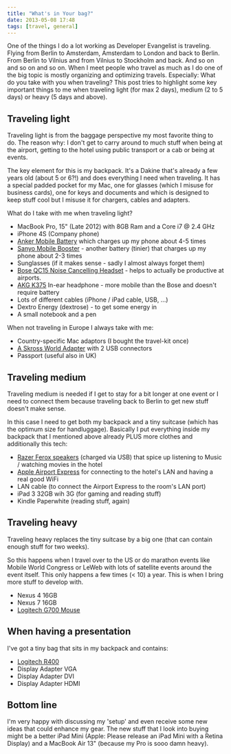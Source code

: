 ```yaml
---
title: "What's in Your bag?"
date: 2013-05-08 17:48
tags: [travel, general]
---
```

One of the things I do a lot working as Developer Evangelist is traveling. Flying from Berlin to Amsterdam, Amsterdam to London and back to Berlin. From Berlin to Vilnius and from Vilnius to Stockholm and back. And so on and so on and so on. When I meet people who travel as much as I do one of the big topic is mostly organizing and optimizing travels. Especially: What do you take with you when traveling? This post tries to highlight some key important things to me when traveling light (for max 2 days), medium (2 to 5 days) or heavy (5 days and above).

<!-- more -->

Traveling light
---
Traveling light is from the baggage perspective my most favorite thing to do. The reason why: I don't get to carry around to much stuff when being at the airport, getting to the hotel using public transport or a cab or being at events.

The key element for this is my backpack. It's a Dakine that's already a few years old (about 5 or 6?!) and does everything I need when traveling. It has a special padded pocket for my Mac, one for glasses (which I misuse for business cards), one for keys and documents and which is designed to keep stuff cool but I misuse it for chargers, cables and adapters.

What do I take with me when traveling light?

- MacBook Pro, 15" (Late 2012) with 8GB Ram and a Core i7 @ 2.4 GHz
- iPhone 4S (Company phone)
- [Anker Mobile Battery](http://www.amazon.com/Lightning-Thunderbolt-Blackberry-connectors-customized/dp/B009USAJCC) which charges up my phone about 4-5 times
- [Sanyo Mobile Booster](http://www.amazon.com/Sanyo-eneloop-KBC-L2B-Mobile-Booster/dp/B004BQJXJI) - another battery (tinier) that charges up my phone about 2-3 times
- Sunglasses (if it makes sense - sadly I almost always forget them)
- [Bose QC15 Noise Cancelling Headset](http://www.amazon.com/Bose%C2%AE-QuietComfort%C2%AE-Acoustic-Cancelling%C2%AE-Headphones/dp/B0054JJ0QW) - helps to actually be productive at airports.
- [AKG K375](http://www.amazon.com/AKG-Acoustics-K375-Headphone-Black/dp/B00A1UHM1Y) In-ear headphone - more mobile than the Bose and doesn't require battery
- Lots of different cables (iPhone / iPad cable, USB, ...)
- Dextro Energy (dextrose) - to get some energy in
- A small notebook and a pen

When not traveling in Europe I always take with me:
- Country-specific Mac adaptors (I bought the travel-kit once)
- [A Skross World Adapter](http://www.amazon.com/Charger-Designed-Quality-Blackberrys-Countries/dp/B002G90I3M) with 2 USB connectors
- Passport (useful also in UK)

Traveling medium
---
Traveling medium is needed if I get to stay for a bit longer at one event or I need to connect them because traveling back to Berlin to get new stuff doesn't make sense.

In this case I need to get both my backpack and a tiny suitcase (which has the optimum size for handluggage). Basically I put everything inside my backpack that I mentioned above already PLUS more clothes and additionally this tech:

- [Razer Ferox speakers](http://www.amazon.com/Razer-Mobile-Gaming-Speakers-RZ05-00500100-R3/dp/B004L2JPS6) (charged via USB) that spice up listening to Music / watching movies in the hotel
- [Apple Airport Express](http://www.amazon.com/Apple-AirPort-Express-Station-MC414LL/dp/B008ALA2RC/) for connecting to the hotel's LAN and having a real good WiFi
- LAN cable (to connect the Airport Express to the room's LAN port)
- iPad 3 32GB wih 3G (for gaming and reading stuff)
- Kindle Paperwhite (reading stuff, again)

Traveling heavy
---
Traveling heavy replaces the tiny suitcase by a big one (that can contain enough stuff for two weeks).

So this happens when I travel over to the US or do marathon events like Mobile World Congress or LeWeb with lots of satellite events around the event itself. This only happens a few times (< 10) a year. This is when I bring more stuff to develop with.

- Nexus 4 16GB
- Nexus 7 16GB
- [Logitech G700 Mouse](http://www.amazon.com/Logitech-Wireless-Gaming-Mouse-G700/dp/B003VAM32E)

When having a presentation
---
I've got a tiny bag that sits in my backpack and contains:

- [Logitech R400](http://www.amazon.com/Logitech-910-001354-Wireless-Presenter-R400/dp/B002GHBUTK)
- Display Adapter VGA
- Display Adapter DVI
- Display Adapter HDMI

Bottom line
---
I'm very happy with discussing my 'setup' and even receive some new ideas that could enhance my gear. The new stuff that I look into buying might be a better iPad Mini (Apple: Please release an iPad Mini with a Retina Display) and a MacBook Air 13" (because my Pro is sooo damn heavy).
